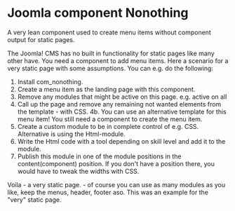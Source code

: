 Joomla component Nonothing
==========================

A very lean component used to create menu items without component output for static pages.

The Joomla! CMS has no built in functionality for static pages like many other have. You need a component to add menu items. Here a scenario for a very static page with some assumptions. You can e.g. do the following:

1. Install com_nonothing.
2. Create a menu item as the landing page with this component.
3. Remove any modules that might be active on this page. e.g. active on all
4. Call up the page and remove any remaining not wanted elements from the template - with CSS.
4b. You can use an alternative template for this menu item! You still need a component to create the menu item.
5. Create a custom module to be in complete control of e.g. CSS. Alternative is using the Html-module.
6. Write the Html code with a tool depending on skill level and add it to the module.
7. Publish this module in one of the module positions in the content(component) position. If you don't have a position there, you would have to tweak the widths with CSS.

Voila - a very static page. - of course  you can use as many modules as you like, keep the menus, header, footer aso. This was an example for the "very" static page.
